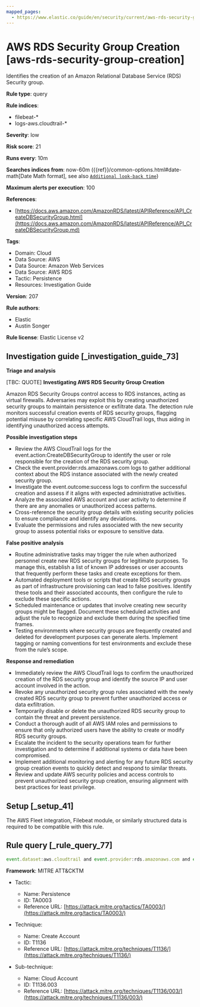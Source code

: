 ```yaml
---
mapped_pages:
  - https://www.elastic.co/guide/en/security/current/aws-rds-security-group-creation.html
---
```


# AWS RDS Security Group Creation [aws-rds-security-group-creation]

Identifies the creation of an Amazon Relational Database Service (RDS) Security group.

**Rule type**: query

**Rule indices**:

* filebeat-*
* logs-aws.cloudtrail-*

**Severity**: low

**Risk score**: 21

**Runs every**: 10m

**Searches indices from**: now-60m ({{ref}}/common-options.html#date-math[Date Math format], see also [`Additional look-back time`](docs-content://solutions/security/detect-and-alert/create-detection-rule.md#rule-schedule))

**Maximum alerts per execution**: 100

**References**:

* [https://docs.aws.amazon.com/AmazonRDS/latest/APIReference/API_CreateDBSecurityGroup.html](https://docs.aws.amazon.com/AmazonRDS/latest/APIReference/API_CreateDBSecurityGroup.md)

**Tags**:

* Domain: Cloud
* Data Source: AWS
* Data Source: Amazon Web Services
* Data Source: AWS RDS
* Tactic: Persistence
* Resources: Investigation Guide

**Version**: 207

**Rule authors**:

* Elastic
* Austin Songer

**Rule license**: Elastic License v2

## Investigation guide [_investigation_guide_73]

**Triage and analysis**

[TBC: QUOTE]
**Investigating AWS RDS Security Group Creation**

Amazon RDS Security Groups control access to RDS instances, acting as virtual firewalls. Adversaries may exploit this by creating unauthorized security groups to maintain persistence or exfiltrate data. The detection rule monitors successful creation events of RDS security groups, flagging potential misuse by correlating specific AWS CloudTrail logs, thus aiding in identifying unauthorized access attempts.

**Possible investigation steps**

* Review the AWS CloudTrail logs for the event.action:CreateDBSecurityGroup to identify the user or role responsible for the creation of the RDS security group.
* Check the event.provider:rds.amazonaws.com logs to gather additional context about the RDS instance associated with the newly created security group.
* Investigate the event.outcome:success logs to confirm the successful creation and assess if it aligns with expected administrative activities.
* Analyze the associated AWS account and user activity to determine if there are any anomalies or unauthorized access patterns.
* Cross-reference the security group details with existing security policies to ensure compliance and identify any deviations.
* Evaluate the permissions and rules associated with the new security group to assess potential risks or exposure to sensitive data.

**False positive analysis**

* Routine administrative tasks may trigger the rule when authorized personnel create new RDS security groups for legitimate purposes. To manage this, establish a list of known IP addresses or user accounts that frequently perform these tasks and create exceptions for them.
* Automated deployment tools or scripts that create RDS security groups as part of infrastructure provisioning can lead to false positives. Identify these tools and their associated accounts, then configure the rule to exclude these specific actions.
* Scheduled maintenance or updates that involve creating new security groups might be flagged. Document these scheduled activities and adjust the rule to recognize and exclude them during the specified time frames.
* Testing environments where security groups are frequently created and deleted for development purposes can generate alerts. Implement tagging or naming conventions for test environments and exclude these from the rule’s scope.

**Response and remediation**

* Immediately review the AWS CloudTrail logs to confirm the unauthorized creation of the RDS security group and identify the source IP and user account involved in the action.
* Revoke any unauthorized security group rules associated with the newly created RDS security group to prevent further unauthorized access or data exfiltration.
* Temporarily disable or delete the unauthorized RDS security group to contain the threat and prevent persistence.
* Conduct a thorough audit of all AWS IAM roles and permissions to ensure that only authorized users have the ability to create or modify RDS security groups.
* Escalate the incident to the security operations team for further investigation and to determine if additional systems or data have been compromised.
* Implement additional monitoring and alerting for any future RDS security group creation events to quickly detect and respond to similar threats.
* Review and update AWS security policies and access controls to prevent unauthorized security group creation, ensuring alignment with best practices for least privilege.


## Setup [_setup_41]

The AWS Fleet integration, Filebeat module, or similarly structured data is required to be compatible with this rule.


## Rule query [_rule_query_77]

```js
event.dataset:aws.cloudtrail and event.provider:rds.amazonaws.com and event.action:CreateDBSecurityGroup and event.outcome:success
```

**Framework**: MITRE ATT&CKTM

* Tactic:

    * Name: Persistence
    * ID: TA0003
    * Reference URL: [https://attack.mitre.org/tactics/TA0003/](https://attack.mitre.org/tactics/TA0003/)

* Technique:

    * Name: Create Account
    * ID: T1136
    * Reference URL: [https://attack.mitre.org/techniques/T1136/](https://attack.mitre.org/techniques/T1136/)

* Sub-technique:

    * Name: Cloud Account
    * ID: T1136.003
    * Reference URL: [https://attack.mitre.org/techniques/T1136/003/](https://attack.mitre.org/techniques/T1136/003/)



